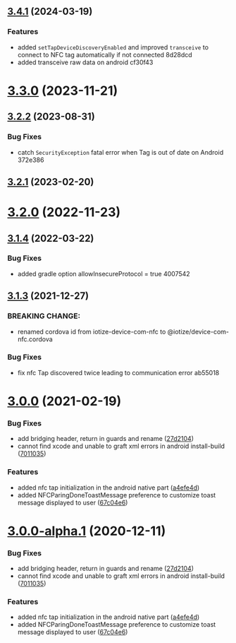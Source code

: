 ## [3.4.1](https://github.com/iotize-sas/device-com-nfc.cordova/compare/v3.2.3...v3.4.1) (2024-03-19)


### Features

* added `setTapDeviceDiscoveryEnabled` and improved `transceive` to connect to NFC tag automatically if not connected 8d28dcd
* added transceive raw data on android cf30f43



# [3.3.0](https://github.com/iotize-sas/device-com-nfc.cordova/compare/v3.2.3...v3.3.0) (2023-11-21)



## [3.2.2](https://github.com/iotize-sas/device-com-nfc.cordova/compare/v3.2.1...v3.2.2) (2023-08-31)


### Bug Fixes

* catch `SecurityException` fatal error when Tag is out of date on Android 372e386



## [3.2.1](https://github.com/iotize-sas/device-com-nfc.cordova/compare/v3.2.0...v3.2.1) (2023-02-20)



# [3.2.0](https://github.com/iotize-sas/device-com-nfc.cordova/compare/v3.1.6...v3.2.0) (2022-11-23)



## [3.1.4](https://github.com/iotize-sas/device-com-nfc.cordova/compare/v3.1.3...v3.1.4) (2022-03-22)


### Bug Fixes

* added gradle option allowInsecureProtocol = true 4007542



## [3.1.3](https://github.com/iotize-sas/device-com-nfc.cordova/compare/v3.1.0...v3.1.3) (2021-12-27)

### BREAKING CHANGE:

- renamed cordova id from iotize-device-com-nfc to @iotize/device-com-nfc.cordova

### Bug Fixes

- fix nfc Tap discovered twice leading to communication error ab55018

<a name="3.0.0"></a>

# [3.0.0](https://github.com/iotize-sas/device-com-nfc.cordova/compare/v1.0.0-alpha.9...v3.0.0) (2021-02-19)

### Bug Fixes

- add bridging header, return in guards and rename ([27d2104](https://github.com/iotize-sas/device-com-nfc.cordova/commit/27d2104))
- cannot find xcode and unable to graft xml errors in android install-build ([7011035](https://github.com/iotize-sas/device-com-nfc.cordova/commit/7011035))

### Features

- added nfc tap initialization in the android native part ([a4efe4d](https://github.com/iotize-sas/device-com-nfc.cordova/commit/a4efe4d))
- added NFCParingDoneToastMessage preference to customize toast message displayed to user ([67c04e6](https://github.com/iotize-sas/device-com-nfc.cordova/commit/67c04e6))

<a name="3.0.0-alpha.1"></a>

# [3.0.0-alpha.1](https://github.com/iotize-sas/device-com-nfc.cordova/compare/v1.0.0-alpha.9...v3.0.0-alpha.1) (2020-12-11)

### Bug Fixes

- add bridging header, return in guards and rename ([27d2104](https://github.com/iotize-sas/device-com-nfc.cordova/commit/27d2104))
- cannot find xcode and unable to graft xml errors in android install-build ([7011035](https://github.com/iotize-sas/device-com-nfc.cordova/commit/7011035))

### Features

- added nfc tap initialization in the android native part ([a4efe4d](https://github.com/iotize-sas/device-com-nfc.cordova/commit/a4efe4d))
- added NFCParingDoneToastMessage preference to customize toast message displayed to user ([67c04e6](https://github.com/iotize-sas/device-com-nfc.cordova/commit/67c04e6))
